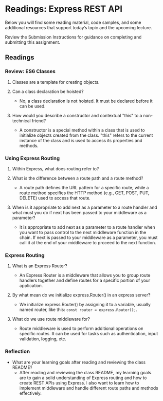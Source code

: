 # Readings: Express REST API

Below you will find some reading material, code samples, and some additional resources that support today’s topic and the upcoming lecture.

Review the Submission Instructions for guidance on completing and submitting this assignment.

## Readings

### Review: ES6 Classes

1. Classes are a template for creating objects.

2. Can a class declaration be hoisted?
   - No, a class declaration is not hoisted. It must be declared before it can be used.

3. How would you describe a constructor and contextual "this" to a non-technical friend?
   - A constructor is a special method within a class that is used to initialize objects created from the class. "this" refers to the current instance of the class and is used to access its properties and methods.

### Using Express Routing

1. Within Express, what does routing refer to?

2. What is the difference between a route path and a route method?
   - A route path defines the URL pattern for a specific route, while a route method specifies the HTTP method (e.g., GET, POST, PUT, DELETE) used to access that route.

3. When is it appropriate to add next as a parameter to a route handler and what must you do if next has been passed to your middleware as a parameter?
   - It is appropriate to add next as a parameter to a route handler when you want to pass control to the next middleware function in the chain. If next is passed to your middleware as a parameter, you must call it at the end of your middleware to proceed to the next function.

### Express Routing

1. What is an Express Router?
   - An Express Router is a middleware that allows you to group route handlers together and define routes for a specific portion of your application.

2. By what mean do we initialize express.Router() in an express server?
   - We initialize express.Router() by assigning it to a variable, usually named router, like this: `const router = express.Router();`.

3. What do we use route middleware for?
   - Route middleware is used to perform additional operations on specific routes. It can be used for tasks such as authentication, input validation, logging, etc.

### Reflection

- What are your learning goals after reading and reviewing the class README?
  - After reading and reviewing the class README, my learning goals are to gain a solid understanding of Express routing and how to create REST APIs using Express. I also want to learn how to implement middleware and handle different route paths and methods effectively.
